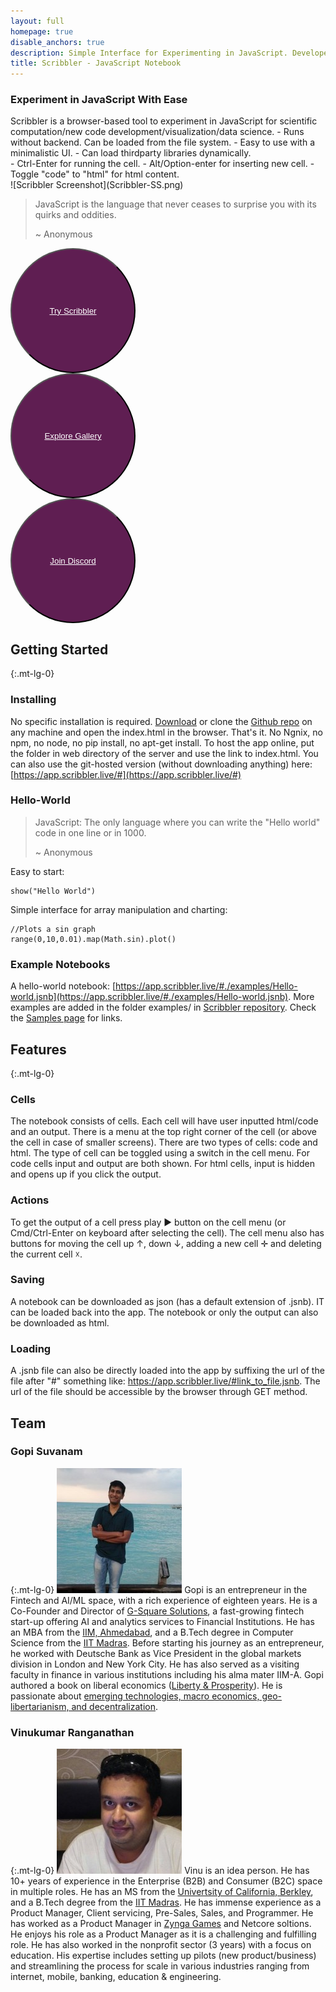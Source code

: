 ```yaml
---
layout: full
homepage: true
disable_anchors: true
description: Simple Interface for Experimenting in JavaScript. Developed for Open Source using Open Source.
title: Scribbler - JavaScript Notebook
---
```


### Experiment in JavaScript With Ease
<div class="row">
<div class="col-lg-6" markdown="1">
Scribbler is a browser-based tool to experiment in JavaScript for scientific computation/new code development/visualization/data science. 
- Runs without backend. Can be loaded from the file system.
- Easy to use with a minimalistic UI.
- Can load thirdparty libraries dynamically.
</div>
<div class="col-lg-6" markdown="1">
- Ctrl-Enter for running the cell.
- Alt/Option-enter for inserting new cell.
- Toggle "code" to "html" for html content.
</div>
![Scribbler Screenshot](Scribbler-SS.png)

> JavaScript is the language that never ceases to surprise you with its quirks and oddities.
> 
> ~ Anonymous



<div class="row" style="marging:10px">

<div class="col-lg-4 col-xs-12" > 
    <button style="width:200px;height:200px;border-radius:100px;margin:auto;color:white !important;background-color:#5f1e52">
    <a style="color:white !important" href="https://app.scribbler.live">Try Scribbler</a></button></div>
    
<div class="col-lg-4 col-xs-12" > 
    <button style="width:200px;height:200px;border-radius:100px;margin:auto;color:white !important;background-color:#5f1e52">
        <a style="color:white !important" href="samples.html">Explore Gallery</a></button>
</div>

<div class="col-lg-4 col-xs-12" > 
    <button style="width:200px;height:200px;border-radius:100px;margin:auto;color:white !important;background-color:#5f1e52">
    <a style="color:white !important" href="https://discord.com/invite/uxNSsWunwU">Join Discord</a></button></div>

</div>


<div class="row">
<div class="col-lg-6" markdown="1">

## Getting Started
{:.mt-lg-0}

### Installing
No specific installation is required. [Download](https://github.com/gopi-suvanam/scribbler/archive/refs/heads/main.zip) or clone the [Github repo](https://github.com/gopi-suvanam/scribbler/) on any machine and open the index.html in the browser. That's it. No Ngnix, no npm, no node, no pip install, no apt-get install. To host the app online, put the folder in web directory of the server and use the link to index.html. You can also use the git-hosted version (without downloading anything) here: [https://app.scribbler.live/#](https://app.scribbler.live/#)

### Hello-World

> JavaScript: The only language where you can write the "Hello world" code in one line or in 1000.
> 
> ~ Anonymous

Easy to start:
    
    show("Hello World")
        
Simple interface for array manipulation and charting:

    //Plots a sin graph
    range(0,10,0.01).map(Math.sin).plot() 
    
### Example Notebooks
A hello-world notebook: [https://app.scribbler.live/#./examples/Hello-world.jsnb](https://app.scribbler.live/#./examples/Hello-world.jsnb). More examples are added in the folder examples/ in [Scribbler repository](https://github.com/gopi-suvanam/scribbler/tree/main/examples). Check the [Samples page](samples.html) for links.
  
</div>
<div class="col-lg-6" markdown="1">

## Features
{:.mt-lg-0}

### Cells
The notebook consists of cells. Each cell will have user inputted html/code and an output. There is a menu at the top right corner of the cell (or above the cell in case of smaller screens). There are two types of cells: code and html. The type of cell can be toggled using a switch in the cell menu. For code cells input and output are both shown. For html cells, input is hidden and opens up if you click the output.

### Actions
To get the output of a cell press play ► button on the cell menu (or Cmd/Ctrl-Enter on keyboard after selecting the cell). The cell menu also has buttons for moving the cell up ↑, down ↓, adding a new cell ✛ and deleting the current cell ☓.

### Saving
A notebook can be downloaded as json (has a default extension of .jsnb). IT can be loaded back into the app. The notebook or only the output can also be downloaded as html.

### Loading
A .jsnb file can also be directly loaded into the app by suffixing the url of the file after "#" something like: https://app.scribbler.live/#link_to_file.jsnb. The url of the file should be accessible by the browser through GET method.
</div>

</div>

## Team
<div class="row">
<div class="col-lg-6" markdown="1">

### Gopi Suvanam
{:.mt-lg-0}
![Gopi](gopi.jpeg)
Gopi is an entrepreneur in the Fintech and AI/ML space, with a rich experience of eighteen years. He is a Co-Founder and Director of [G-Square Solutions](https://g-square.in), a fast-growing fintech start-up offering AI and analytics services to Financial Institutions. He has an MBA from the [IIM, Ahmedabad](https://www.iima.ac.in/), and a B.Tech degree in Computer Science from the [IIT Madras](https://www.iitm.ac.in/). Before starting his journey as an entrepreneur, he worked with Deutsche Bank as Vice President in the global markets division in London and New York City. He has also served as a visiting faculty in finance in various institutions including his alma mater IIM-A. Gopi authored a book on liberal economics ([Liberty & Prosperity](https://vernonpress.com/book/1266)). He is passionate about [emerging technologies, macro economics, geo-libertarianism, and decentralization](https://decentralized-intelligence.com).
</div>

<div class="col-lg-6" markdown="1">
    
### Vinukumar Ranganathan
{:.mt-lg-0}
![Vinu](vinu.jpeg)
Vinu is an idea person. He has 10+ years of experience in the Enterprise (B2B) and Consumer (B2C) space in multiple roles. He has an MS from the [Univertsity of California, Berkley](https://www.berkeley.edu/), and a B.Tech degree from the [IIT Madras](https://www.iitm.ac.in/). He has immense experience as a Product Manager, Client servicing, Pre-Sales, Sales, and Programmer. He has worked as a Product Manager in [Zynga Games](https://www.zynga.com/) and Netcore soltions. He enjoys his role as a Product Manager as it is a challenging and fulfilling role. He has also worked in the nonprofit sector (3 years) with a focus on education. His expertise includes setting up pilots (new product/business) and streamlining the process for scale in various industries ranging from internet, mobile, banking, education & engineering.


  
</div></div>




